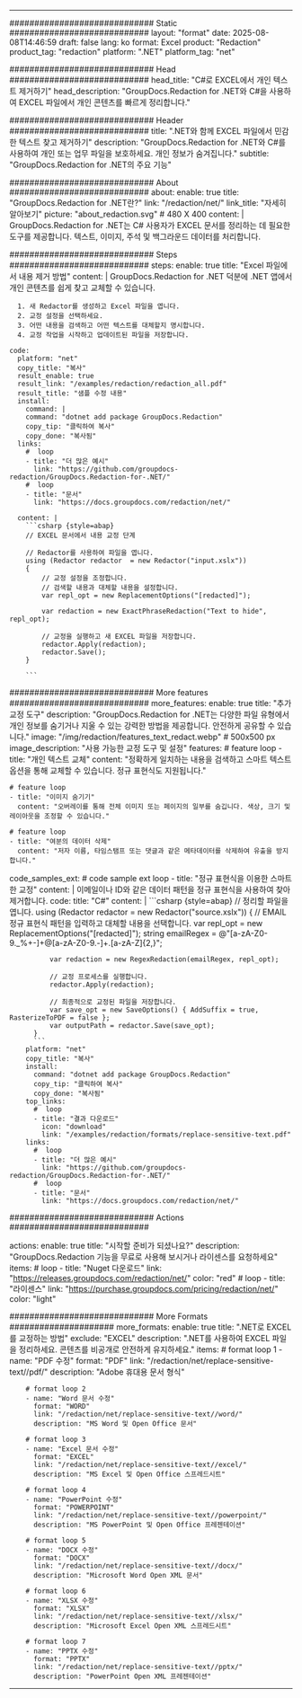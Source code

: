 
---
############################# Static ############################
layout: "format"
date:  2025-08-08T14:46:59
draft: false
lang: ko
format: Excel
product: "Redaction"
product_tag: "redaction"
platform: ".NET"
platform_tag: "net"

############################# Head ############################
head_title: "C#로 EXCEL에서 개인 텍스트 제거하기"
head_description: "GroupDocs.Redaction for .NET와 C#을 사용하여 EXCEL 파일에서 개인 콘텐츠를 빠르게 정리합니다."

############################# Header ############################
title: ".NET와 함께 EXCEL 파일에서 민감한 텍스트 찾고 제거하기" 
description: "GroupDocs.Redaction for .NET와 C#를 사용하여 개인 또는 업무 파일을 보호하세요. 개인 정보가 숨겨집니다."
subtitle: "GroupDocs.Redaction for .NET의 주요 기능" 

############################# About ############################
about:
    enable: true
    title: "GroupDocs.Redaction for .NET란?"
    link: "/redaction/net/"
    link_title: "자세히 알아보기"
    picture: "about_redaction.svg" # 480 X 400
    content: |
       GroupDocs.Redaction for .NET는 C# 사용자가 EXCEL 문서를 정리하는 데 필요한 도구를 제공합니다. 텍스트, 이미지, 주석 및 백그라운드 데이터를 처리합니다.

############################# Steps ############################
steps:
    enable: true
    title: "Excel 파일에서 내용 제거 방법"
    content: |
      GroupDocs.Redaction for .NET 덕분에 .NET 앱에서 개인 콘텐츠를 쉽게 찾고 교체할 수 있습니다.
      
      1. 새 Redactor를 생성하고 Excel 파일을 엽니다.
      2. 교정 설정을 선택하세요.
      3. 어떤 내용을 검색하고 어떤 텍스트를 대체할지 명시합니다.
      4. 교정 작업을 시작하고 업데이트된 파일을 저장합니다.
   
    code:
      platform: "net"
      copy_title: "복사"
      result_enable: true
      result_link: "/examples/redaction/redaction_all.pdf"
      result_title: "샘플 수정 내용"
      install:
        command: |
        command: "dotnet add package GroupDocs.Redaction"
        copy_tip: "클릭하여 복사"
        copy_done: "복사됨"
      links:
        #  loop
        - title: "더 많은 예시"
          link: "https://github.com/groupdocs-redaction/GroupDocs.Redaction-for-.NET/"
        #  loop
        - title: "문서"
          link: "https://docs.groupdocs.com/redaction/net/"
          
      content: |
        ```csharp {style=abap}
        // EXCEL 문서에서 내용 교정 단계

        // Redactor를 사용하여 파일을 엽니다.
        using (Redactor redactor  = new Redactor("input.xslx"))
        {
            // 교정 설정을 조정합니다.
            // 검색할 내용과 대체할 내용을 설정합니다.
            var repl_opt = new ReplacementOptions("[redacted]");
            
            var redaction = new ExactPhraseRedaction("Text to hide", repl_opt);

            // 교정을 실행하고 새 EXCEL 파일을 저장합니다.
            redactor.Apply(redaction);
            redactor.Save();
        }
        
        ```            


############################# More features ############################
more_features:
  enable: true
  title: "추가 교정 도구"
  description: "GroupDocs.Redaction for .NET는 다양한 파일 유형에서 개인 정보를 숨기거나 지울 수 있는 강력한 방법을 제공합니다. 안전하게 공유할 수 있습니다."
  image: "/img/redaction/features_text_redact.webp" # 500x500 px
  image_description: "사용 가능한 교정 도구 및 설정"
  features:
    # feature loop
    - title: "개인 텍스트 교체"
      content: "정확하게 일치하는 내용을 검색하고 스마트 텍스트 옵션을 통해 교체할 수 있습니다. 정규 표현식도 지원됩니다."

    # feature loop
    - title: "이미지 숨기기"
      content: "오버레이를 통해 전체 이미지 또는 페이지의 일부를 숨깁니다. 색상, 크기 및 레이아웃을 조정할 수 있습니다."

    # feature loop
    - title: "여분의 데이터 삭제"
      content: "저자 이름, 타임스탬프 또는 댓글과 같은 메타데이터를 삭제하여 유출을 방지합니다."
      
  code_samples_ext:
    # code sample ext loop
    - title: "정규 표현식을 이용한 스마트한 교정"
      content: |
        이메일이나 ID와 같은 데이터 패턴을 정규 표현식을 사용하여 찾아 제거합니다.
      code:
        title: "C#"
        content: |
          ```csharp {style=abap}
          //  정리할 파일을 엽니다.
          using (Redactor redactor  = new Redactor("source.xslx"))
          {
              // EMAIL 정규 표현식 패턴을 입력하고 대체할 내용을 선택합니다.
              var repl_opt = new ReplacementOptions("[redacted]");
              string emailRegex = @"[a-zA-Z0-9._%+-]+@[a-zA-Z0-9.-]+\.[a-zA-Z]{2,}";

              var redaction = new RegexRedaction(emailRegex, repl_opt);

              // 교정 프로세스를 실행합니다.
              redactor.Apply(redaction);

              // 최종적으로 교정된 파일을 저장합니다.
              var save_opt = new SaveOptions() { AddSuffix = true, RasterizeToPDF = false };
              var outputPath = redactor.Save(save_opt);
          }
          ```
        platform: "net"
        copy_title: "복사"
        install:
          command: "dotnet add package GroupDocs.Redaction"
          copy_tip: "클릭하여 복사"
          copy_done: "복사됨"
        top_links:
          #  loop
          - title: "결과 다운로드"
            icon: "download"
            link: "/examples/redaction/formats/replace-sensitive-text.pdf"
        links:
          #  loop
          - title: "더 많은 예시"
            link: "https://github.com/groupdocs-redaction/GroupDocs.Redaction-for-.NET/"
          #  loop
          - title: "문서"
            link: "https://docs.groupdocs.com/redaction/net/"


############################# Actions ############################

actions:
  enable: true
  title: "시작할 준비가 되셨나요?"
  description: "GroupDocs.Redaction 기능을 무료로 사용해 보시거나 라이센스를 요청하세요"
  items:
    #  loop
    - title: "Nuget 다운로드"
      link: "https://releases.groupdocs.com/redaction/net/"
      color: "red"
        #  loop
    - title: "라이센스"
      link: "https://purchase.groupdocs.com/pricing/redaction/net/"
      color: "light"


############################# More Formats #####################
more_formats:
    enable: true
    title: ".NET로 EXCEL를 교정하는 방법"
    exclude: "EXCEL"
    description: ".NET를 사용하여 EXCEL 파일을 정리하세요. 콘텐츠를 비공개로 안전하게 유지하세요."
    items: 
        # format loop 1
        - name: "PDF 수정"
          format: "PDF"
          link: "/redaction/net/replace-sensitive-text//pdf/"
          description: "Adobe 휴대용 문서 형식"

        # format loop 2
        - name: "Word 문서 수정"
          format: "WORD"
          link: "/redaction/net/replace-sensitive-text//word/"
          description: "MS Word 및 Open Office 문서"
          
        # format loop 3
        - name: "Excel 문서 수정"
          format: "EXCEL"
          link: "/redaction/net/replace-sensitive-text//excel/"
          description: "MS Excel 및 Open Office 스프레드시트"

        # format loop 4
        - name: "PowerPoint 수정"
          format: "POWERPOINT"
          link: "/redaction/net/replace-sensitive-text//powerpoint/"
          description: "MS PowerPoint 및 Open Office 프레젠테이션"

        # format loop 5
        - name: "DOCX 수정"
          format: "DOCX"
          link: "/redaction/net/replace-sensitive-text//docx/"
          description: "Microsoft Word Open XML 문서"
          
        # format loop 6
        - name: "XLSX 수정"
          format: "XLSX"
          link: "/redaction/net/replace-sensitive-text//xlsx/"
          description: "Microsoft Excel Open XML 스프레드시트"
          
        # format loop 7
        - name: "PPTX 수정"
          format: "PPTX"
          link: "/redaction/net/replace-sensitive-text//pptx/"
          description: "PowerPoint Open XML 프레젠테이션"


---